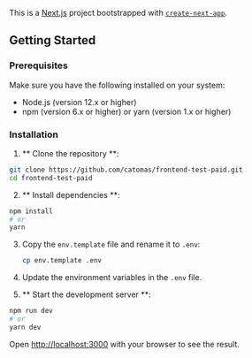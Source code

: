 This is a [Next.js](https://nextjs.org) project bootstrapped with [`create-next-app`](https://nextjs.org/docs/app/api-reference/cli/create-next-app).

## Getting Started

### Prerequisites

Make sure you have the following installed on your system:

- Node.js (version 12.x or higher)
- npm (version 6.x or higher) or yarn (version 1.x or higher)

### Installation

1. ** Clone the repository **:

```bash
git clone https://github.com/catomas/frontend-test-paid.git
cd frontend-test-paid
```

2. ** Install dependencies **:

```bash
npm install
# or
yarn
```

3. Copy the `env.template` file and rename it to `.env`:

   ```sh
   cp env.template .env
   ```

4. Update the environment variables in the `.env` file.

5. ** Start the development server **:

```bash
npm run dev
# or
yarn dev
```

Open [http://localhost:3000](http://localhost:3000) with your browser to see the result.
